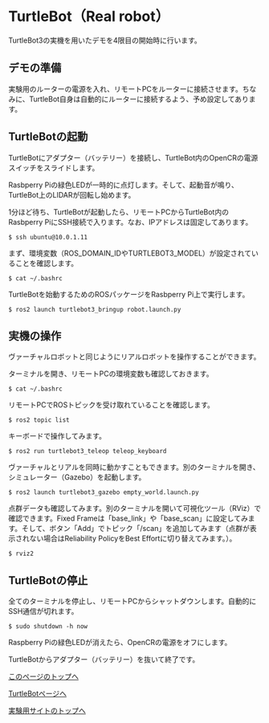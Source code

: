 # TurtleBot（Real robot）
TurtleBot3の実機を用いたデモを4限目の開始時に行います。

## デモの準備
実験用のルーターの電源を入れ、リモートPCをルーターに接続させます。ちなみに、TurtleBot自身は自動的にルーターに接続するよう、予め設定してあります。

## TurtleBotの起動
TurtleBotにアダプター（バッテリー）を接続し、TurtleBot内のOpenCRの電源スイッチをスライドします。

Rasbperry Piの緑色LEDが一時的に点灯します。そして、起動音が鳴り、TurtleBot上のLIDARが回転し始めます。

1分ほど待ち、TurtleBotが起動したら、リモートPCからTurtleBot内のRasbperry PiにSSH接続で入ります。なお、IPアドレスは固定してあります。
```
$ ssh ubuntu@10.0.1.11
```

まず、環境変数（ROS_DOMAIN_IDやTURTLEBOT3_MODEL）が設定されていることを確認します。
```
$ cat ~/.bashrc
```

TurtleBotを始動するためのROSパッケージをRasbperry Pi上で実行します。
```
$ ros2 launch turtlebot3_bringup robot.launch.py
```

## 実機の操作
ヴァーチャルロボットと同じようにリアルロボットを操作することができます。

ターミナルを開き、リモートPCの環境変数も確認しておきます。
```
$ cat ~/.bashrc
```

リモートPCでROSトピックを受け取れていることを確認します。
```
$ ros2 topic list
```

キーボードで操作してみます。
```
$ ros2 run turtlebot3_teleop teleop_keyboard
```

ヴァーチャルとリアルを同時に動かすこともできます。別のターミナルを開き、シミュレーター（Gazebo）を起動します。
```
$ ros2 launch turtlebot3_gazebo empty_world.launch.py
```

点群データも確認してみます。別のターミナルを開いて可視化ツール（RViz）で確認できます。Fixed Frameは「base_link」や「base_scan」に設定してみます。そして、ボタン「Add」でトピック「/scan」を追加してみます（点群が表示されない場合はReliability PolicyをBest Effortに切り替えてみます。）。
```
$ rviz2
```

## TurtleBotの停止
全てのターミナルを停止し、リモートPCからシャットダウンします。自動的にSSH通信が切れます。
```
$ sudo shutdown -h now
```

Raspberry Piの緑色LEDが消えたら、OpenCRの電源をオフにします。

TurtleBotからアダプター（バッテリー）を抜いて終了です。

[このページのトップへ](#)

[TurtleBotページへ](https://stl-apu.github.io/laboratory_experiments/ros_turtlebot)

[実験用サイトのトップへ](https://stl-apu.github.io/laboratory_experiments/)
